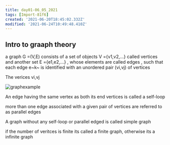 ```yaml
---
title: day01-06_05_2021
tags: [Import-81f6]
created: '2021-06-20T18:45:02.332Z'
modified: '2021-06-24T10:49:48.410Z'
---
```


Intro to graaph theory
------

a graph G =(V,E) consists of  a set of objects V ={v1,v2,...} called vertices
 and another set E ={e1,e2,...} ,
 whose elements are called edges ,
 such that each edge e~k~ is identified with an unordered pair (vi,vj) of vertices

The verices vi,vj

![graphexample](./img/graphex.png)

An edge having the same vertex as both its end vertices is called a self-loop

more than one edge associated with a given pair of vertices  are referred to as parallel edges

A graph without any self-loop or parallel edged is called simple graph

if the number of veritces is finite its called a finite graph, otherwise its a infinite graph
